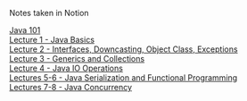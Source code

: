    Notes taken in Notion
 
 [Java 101](https://unexpected-fin-7b2.notion.site/Java-101-afa86fe520f04d2ea4dde52e5b01492c)\
 [Lecture 1 - Java Basics](https://unexpected-fin-7b2.notion.site/Lecture-1-7fb5634c3bcf4bdabc7b1e99df5d43b1)\
 [Lecture 2 - Interfaces, Downcasting, Object Class, Exceptions](https://unexpected-fin-7b2.notion.site/Lecture-2-b9e3be3b62cf4ceba44342cb0c35e3ca)\
 [Lecture 3 - Generics and Collections](https://unexpected-fin-7b2.notion.site/Lecture-3-1640884549eb4920b77c12142d45c184)\
 [Lecture 4 - Java IO Operations](https://unexpected-fin-7b2.notion.site/Lecture-4-0cb320ebbc194263a593590961721872)\
 [Lectures 5-6 - Java Serialization and Functional Programming](https://unexpected-fin-7b2.notion.site/Lectures-5-6-74b5178424714ccda2032c15884a6c7e)\
 [Lectures 7-8 - Java Concurrency](https://unexpected-fin-7b2.notion.site/Lectures-7-8-8fcb3b927c514baf8c31da84044939e2)
